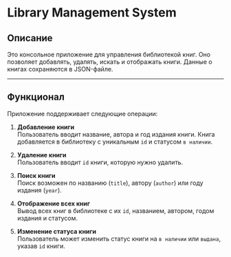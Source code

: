 # Library Management System

## Описание

Это консольное приложение для управления библиотекой книг. Оно позволяет добавлять, удалять, искать и отображать книги. Данные о книгах сохраняются в JSON-файле.

---

## Функционал

Приложение поддерживает следующие операции:

1. **Добавление книги**  
   Пользователь вводит название, автора и год издания книги. Книга добавляется в библиотеку с уникальным `id` и статусом `в наличии`.

2. **Удаление книги**  
   Пользователь вводит `id` книги, которую нужно удалить.

3. **Поиск книги**  
   Поиск возможен по названию (`title`), автору (`author`) или году издания (`year`).

4. **Отображение всех книг**  
   Вывод всех книг в библиотеке с их `id`, названием, автором, годом издания и статусом.

5. **Изменение статуса книги**  
   Пользователь может изменить статус книги на `в наличии` или `выдана`, указав `id` книги.



